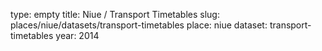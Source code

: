 type: empty
title: Niue / Transport Timetables
slug: places/niue/datasets/transport-timetables
place: niue
dataset: transport-timetables
year: 2014
